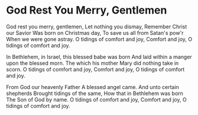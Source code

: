 # God Rest You Merry, Gentlemen


God rest you merry, gentlemen,
Let nothing you dismay,
Remember Christ our Savior
Was born on Christmas day,
To save us all from Satan's pow'r
When we were gone astray.
O tidings of comfort and joy,
Comfort and joy,
O tidings of comfort and joy.

In Bethlehem, in Israel, this blessed babe was born
And laid within a manger upon the blessed morn.
The which his mother Mary did nothing take in scorn.
O tidings of comfort and joy,
Comfort and joy,
O tidings of comfort and joy.

From God our heavenly Father
A blessed angel came.
And unto certain shepherds
Brought tidings of the same,
How that in Bethlehem was born
The Son of God by name.
O tidings of comfort and joy,
Comfort and joy,
O tidings of comfort and joy.

